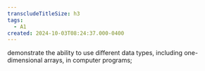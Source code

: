 ```yaml
---
transcludeTitleSize: h3
tags:
  - A1
created: 2024-10-03T08:24:37.000-0400
---
```

demonstrate the ability to use different data types, including one-dimensional arrays, in computer programs;